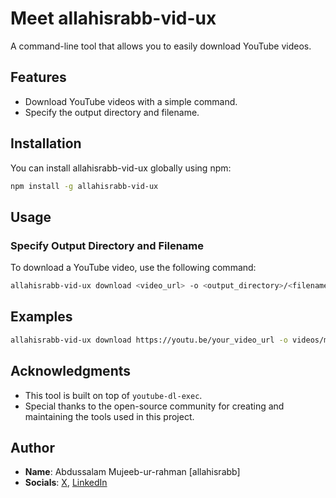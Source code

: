 # Meet allahisrabb-vid-ux

A command-line tool that allows you to easily download YouTube videos.
## Features

- Download YouTube videos with a simple command.
- Specify the output directory and filename.

## Installation

You can install allahisrabb-vid-ux globally using npm:
```bash
npm install -g allahisrabb-vid-ux
```
## Usage
### Specify Output Directory and Filename
To download a YouTube video, use the following command:
```bash
allahisrabb-vid-ux download <video_url> -o <output_directory>/<filename>
```

## Examples
```bash
allahisrabb-vid-ux download https://youtu.be/your_video_url -o videos/my_video -f mp4
```

## Acknowledgments
- This tool is built on top of `youtube-dl-exec`.
- Special thanks to the open-source community for creating and maintaining the tools used in this project.

## Author
- **Name**: Abdussalam Mujeeb-ur-rahman [allahisrabb]
- **Socials**: [X](https://twitter.com/allahisrabb), [LinkedIn](https://www.linkedin.com/67806b208) 